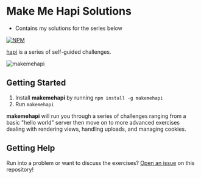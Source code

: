 # Make Me Hapi Solutions

* Contains my solutions for the series below


[![NPM](https://nodei.co/npm/makemehapi.png?downloads=true&stars=true)](https://nodei.co/npm/makemehapi/)

[hapi](http://hapijs.com) is a series of self-guided challenges.

![makemehapi](https://raw.github.com/hapijs/makemehapi/master/images/makemehapi.png)

## Getting Started

1. Install **makemehapi** by running `npm install -g makemehapi`
2. Run `makemehapi`

**makemehapi** will run you through a series of challenges ranging from a basic
"hello world" server then move on to more advanced exercises dealing with
rendering views, handling uploads, and managing cookies.

## Getting Help

Run into a problem or want to discuss the exercises?
[Open an issue](https://github.com/hapijs/makemehapi/issues) on this
repository!

